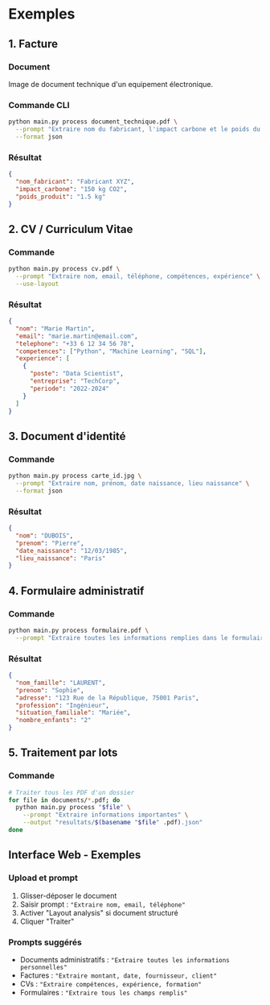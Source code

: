 # Exemples

## 1. Facture

### Document
Image de document technique d'un equipement électronique.

### Commande CLI
```bash
python main.py process document_technique.pdf \
  --prompt "Extraire nom du fabricant, l'impact carbone et le poids du produit" \
  --format json
```

### Résultat
```json
{
  "nom_fabricant": "Fabricant XYZ",
  "impact_carbone": "150 kg CO2",
  "poids_produit": "1.5 kg"
}
```

## 2. CV / Curriculum Vitae

### Commande
```bash
python main.py process cv.pdf \
  --prompt "Extraire nom, email, téléphone, compétences, expérience" \
  --use-layout
```

### Résultat
```json
{
  "nom": "Marie Martin",
  "email": "marie.martin@email.com",
  "telephone": "+33 6 12 34 56 78",
  "competences": ["Python", "Machine Learning", "SQL"],
  "experience": [
    {
      "poste": "Data Scientist",
      "entreprise": "TechCorp",
      "periode": "2022-2024"
    }
  ]
}
```

## 3. Document d'identité

### Commande
```bash
python main.py process carte_id.jpg \
  --prompt "Extraire nom, prénom, date naissance, lieu naissance" \
  --format json
```

### Résultat
```json
{
  "nom": "DUBOIS",
  "prenom": "Pierre",
  "date_naissance": "12/03/1985",
  "lieu_naissance": "Paris"
}
```

## 4. Formulaire administratif

### Commande
```bash
python main.py process formulaire.pdf \
  --prompt "Extraire toutes les informations remplies dans le formulaire"
```

### Résultat
```json
{
  "nom_famille": "LAURENT",
  "prenom": "Sophie",
  "adresse": "123 Rue de la République, 75001 Paris",
  "profession": "Ingénieur",
  "situation_familiale": "Mariée",
  "nombre_enfants": "2"
}
```

## 5. Traitement par lots

### Commande
```bash
# Traiter tous les PDF d'un dossier
for file in documents/*.pdf; do
  python main.py process "$file" \
    --prompt "Extraire informations importantes" \
    --output "resultats/$(basename "$file" .pdf).json"
done
```

## Interface Web - Exemples

### Upload et prompt
1. Glisser-déposer le document
2. Saisir prompt : `"Extraire nom, email, téléphone"`
3. Activer "Layout analysis" si document structuré
4. Cliquer "Traiter"

### Prompts suggérés
- Documents administratifs : `"Extraire toutes les informations personnelles"`
- Factures : `"Extraire montant, date, fournisseur, client"`
- CVs : `"Extraire compétences, expérience, formation"`
- Formulaires : `"Extraire tous les champs remplis"`